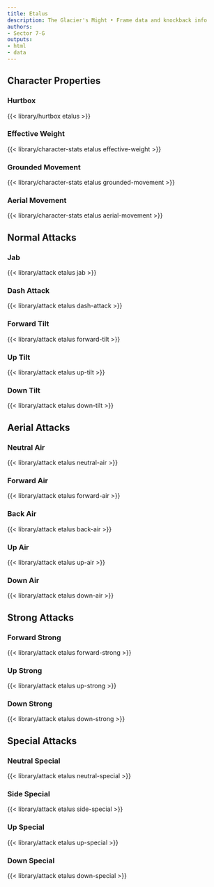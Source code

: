 ```yaml
---
title: Etalus
description: The Glacier's Might • Frame data and knockback info
authors:
- Sector 7-G
outputs:
- html
- data
---
```


## Character Properties
### Hurtbox
{{< library/hurtbox etalus >}}
### Effective Weight
{{< library/character-stats etalus effective-weight >}}
### Grounded Movement
{{< library/character-stats etalus grounded-movement >}}
### Aerial Movement
{{< library/character-stats etalus aerial-movement >}}

## Normal Attacks
### Jab
{{< library/attack etalus jab >}}
### Dash Attack
{{< library/attack etalus dash-attack >}}
### Forward Tilt
{{< library/attack etalus forward-tilt >}}
### Up Tilt
{{< library/attack etalus up-tilt >}}
### Down Tilt
{{< library/attack etalus down-tilt >}}

## Aerial Attacks
### Neutral Air
{{< library/attack etalus neutral-air >}}
### Forward Air
{{< library/attack etalus forward-air >}}
### Back Air
{{< library/attack etalus back-air >}}
### Up Air
{{< library/attack etalus up-air >}}
### Down Air
{{< library/attack etalus down-air >}}

## Strong Attacks
### Forward Strong
{{< library/attack etalus forward-strong >}}
### Up Strong
{{< library/attack etalus up-strong >}}
### Down Strong
{{< library/attack etalus down-strong >}}

## Special Attacks
### Neutral Special
{{< library/attack etalus neutral-special >}}
### Side Special
{{< library/attack etalus side-special >}}
### Up Special
{{< library/attack etalus up-special >}}
### Down Special
{{< library/attack etalus down-special >}}
